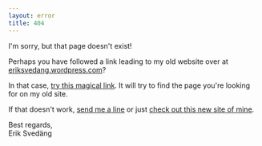 ```yaml
---
layout: error
title: 404
---
```


I'm sorry, but that page doesn't exist!

Perhaps you have followed a link leading to my old website over at [eriksvedang.wordpress.com](https://eriksvedang.wordpress.com)?

In that case, <a href="javascript:void();" onclick="gotoOldWebsite();">try this magical link</a>. It will try to find the page you're looking for on my old site.

If that doesn't work, [send me a line](/contact) or just [check out this new site of mine](/).

Best regards,<br>
Erik Svedäng
